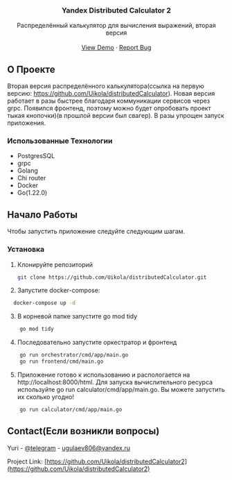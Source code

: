 <h3 align="center">Yandex Distributed Calculator 2</h3>

  <p align="center">
    Распределённый калькулятор для вычисления выражений, вторая версия
    <br />
    <br />
    <a href="https://github.com/Uikola/distributedCalculator2">View Demo</a>
    ·
    <a href="https://t.me/uikola">Report Bug</a>
  </p>

<!-- ABOUT THE PROJECT -->
## О Проекте
Вторая версия распределённого калькулятора(ссылка на первую версию: https://github.com/Uikola/distributedCalculator). Новая версия работает в разы быстрее благодаря коммуникации сервисов через grpc. Появился фронтенд, поэтому можно будет опробовать проект тыкая кнопочки)(в прошлой версии был свагер). В разы упрощен запуск приложения.

### Использованные Технологии

- PostgresSQL
- grpc
- Golang
- Chi router
- Docker
- Go(1.22.0)

<!-- GETTING STARTED -->
## Начало Работы

Чтобы запустить приложение следуйте следующим шагам.

### Установка

1. Клонируйте репозиторий
   ```sh
   git clone https://github.com/Uikola/distributedCalculator.git
   ```

2. Запустите docker-compose:
 ```sh
   docker-compose up -d
```

3. В корневой папке запустите go mod tidy
```sh
    go mod tidy
```

4. Последовательно запустите оркестратор и фронтенд
```sh
    go run orchestrator/cmd/app/main.go
    go run frontend/cmd/main.go
```

5. Приложение готово к использованию и распологается на http://localhost:8000/html. Для запуска вычислительного ресурса используйте go run calculator/cmd/app/main.go. Вы можете запустить их сколько угодно!
```sh
    go run calculator/cmd/app/main.go
```

<!-- CONTACT -->
## Contact(Если возникли вопросы)

Yuri - [@telegram](https://t.me/uikola) - ugulaev806@yandex.ru

Project Link: [https://github.com/Uikola/distributedCalculator2](https://github.com/Uikola/distributedCalculator2)